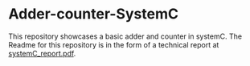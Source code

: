 # Adder-counter-SystemC
This repository showcases a basic adder and counter in systemC.
The Readme for this repository is in the form of a technical report at [systemC_report.pdf](https://github.com/ks6n19/Adder-counter-SystemC/blob/main/systemC_report.pdf).

